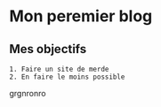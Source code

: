 # Mon peremier blog

## Mes objectifs

	1. Faire un site de merde
	2. En faire le moins possible

grgnronro